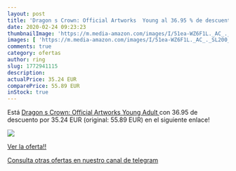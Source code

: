 ```yaml
---
layout: post
title: 'Dragon s Crown: Official Artworks  Young al 36.95 % de descuento'
date: 2020-02-24 09:23:23
thumbnailImage: 'https://m.media-amazon.com/images/I/51ea-WZ6F1L._AC_._SL200_.jpg'
images: [ 'https://m.media-amazon.com/images/I/51ea-WZ6F1L._AC_._SL200_.jpg' ]
comments: true
category: ofertas
author: ring
slug: 1772941115
description:
actualPrice: 35.24 EUR
comparePrice: 55.89 EUR
inStock: true
---
```


Está [Dragon s Crown: Official Artworks  Young Adult ](https://www.amazon.com/dp/1772941115/?tag=redken08-20) con 36.95 de descuento por 35.24 EUR (original: 55.89 EUR) en el siguiente enlace!

[![](https://m.media-amazon.com/images/I/51ea-WZ6F1L._AC_._SL200_.jpg)](https://www.amazon.com/dp/1772941115/?tag=redken08-20)

[Ver la oferta!!](https://www.amazon.com/dp/1772941115/?tag=redken08-20)

[Consulta otras ofertas en nuestro canal de telegram](https://t.me/s/ofertas25)
